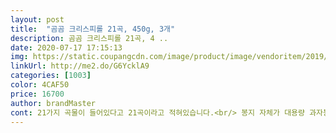 ```yaml
---
layout: post 
title:  "곰곰 크리스피롤 21곡, 450g, 3개" 
description: 곰곰 크리스피롤 21곡, 4 ..
date: 2020-07-17 17:15:13 
img: https://static.coupangcdn.com/image/product/image/vendoritem/2019/02/18/4389938844/ed8b1aa6-da65-46f6-b617-057164d81c14.jpg 
linkUrl: http://me2.do/G6YcklA9 
categories: [1003] 
color: 4CAF50 
price: 16700 
author: brandMaster 
cont: 21가지 곡물이 들어있다고 21곡이라고 적혀있습니다.<br/> 봉지 자체가 대용량 과자봉지처럼 엄청 컸고<br/><br/>간식으로 먹기위해서 구매하게 된 크리스피롤 21곡 제품입니다.<br/><br/>개봉하면 대용량 봉지 안에 낱개로 1개씩 다 소포장되어있고 하나씩 생각날때마다 까먹을 수 있습니다.<br/><br/>곰곰 크리스피롤 구매후기입니다<br/>과자 봉지만 수북히 쌓여 있네요 ㅎ 전 다 먹으면 곰곰꺼로 구매하려고 합니다 진심 맛있습니다.<br/>  배송도 상자에 넣어서 안전하게 파손이 하나도 되지 않았고 세봉다리가  큰봉지에 들어 있습니다<br/>과자야 있는게 한정이라 눈에 보이면 손이가고 먹기 시작하니 한동안 먹다가 좀 군것질도 그만하려고 끊었다가 요즘 집에 우리어머님이 계셔서 심심하시고 뭐가 구준하실때 잡수시라고 구매를 했어요.<br/><br/>과하게 달지도 않고 짜지도않아 남녀노소를 막론하고 다 좋은간식이네요.<br/><br/>구매한지 3일밖에 안됐는데 한봉지 남은거 실화입니까!! 아이들도 잘 먹네요 둘째가 저만큼 먹습니다 ㅋㅋㅋㅋ<br/>낱개 포장에도 유통기한이 다 기입되어있기 때문에 혹시라도 유통기한이 지난 제품을 소비하지 않게<br/>내부에는 따로 뽁뽁이 없이 제품만 들어 있었습니다.<br/><br/>똑같이 가져가고 있고 내부에 치즈 필링이 있기 때문에 달콤하게 먹을 수 있습니다.<br/><br/>맛있는 과자로 심심하실때 드시기좋아 잘 구매한것 같아요<br/>부드럽고 치아도 약하시기에 어르신들도 드시기에 분편함없이 잘드시고 또한 맛이 좋아 너무 맛있어 하시기에 좋아하셔서 곰곰 크리스피롤로 구매를 했답니다.<br/><br/>아 그리고 과자 위에 보면 이지컷이라고 있는데 보니까 안쪽에 점선으로 잘라져 있어서 그곳을 뜯으면 봉지가 잘 뜯어지게 만들었네요<br/> 
---
```

 